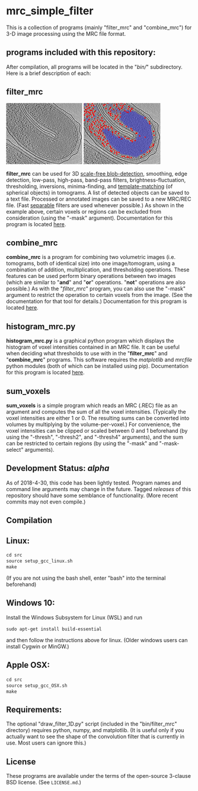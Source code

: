 mrc_simple_filter
===========

This is a collection of programs (mainly "filter_mrc" and "combine_mrc") for 3-D image processing using the MRC file format.

## programs included with this repository:

After compilation, all programs will be located in the "*bin/*" subdirectory.  Here is a brief description of each:


## filter_mrc
![example: a slice through a tomogram with a visible nucleoid](./doc/images/nucleoid_example_Hylemonella_gracilis.jpg)
![example: red: scale-free-blob-detection ("-blobr"), blue: fluctuation-filter ("-fluct")](./doc/images/nucleoid_example_Hylemonella_gracilis__red_blob_detection__blue_fluctuation_filter.jpg)

**filter_mrc** can be used for 3D
[scale-free blob-detection](https://en.wikipedia.org/wiki/Blob_detection), 
smoothing, edge detection, low-pass, high-pass, band-pass filters, brightness-fluctuation,
thresholding, inversions, minima-finding, and
[template-matching](https://en.wikipedia.org/wiki/Template_matching)
(of spherical objects) in tomograms.
A list of detected objects can be saved to a text file.
Processed or annotated images can be saved to a new MRC/REC file.
(Fast [separable](https://en.wikipedia.org/wiki/Separable_filter) filters are used whenever possible.)
As shown in the example above, certain voxels or regions can be excluded from consideration (using the "-mask" argument).
Documentation for this program is located
[here](./doc/doc_filter_mrc.md).


## combine_mrc
**combine_mrc** is a program for combining two volumetric images (i.e. tomograms, both of identical size) into one image/tomogram, using a combination of addition, multiplication, and thresholding operations.  These features can be used perform binary operations between two images (which are similar to "**and**" and "**or**" operations.  "**not**" operations are also possible.)  As with the "*filter_mrc*" program, you can also use the "-mask" argument to restrict the operation to certain voxels from the image.  (See the documentation for that tool for details.)
Documentation for this program is located
[here](./doc/doc_combine_mrc.md).


## histogram_mrc.py
**histogram_mrc.py** is a graphical python program which displays the
histogram of voxel intensities contained in an MRC file.
It can be useful when deciding what thresholds to use
with in the "**filter_mrc**" and "**combine_mrc**" programs.
This software requires the *matplotlib* and *mrcfile* python modules
(both of which can be installed using pip).
Documentation for this program is located
[here](./doc/doc_histogram_mrc.md).

## sum_voxels
**sum_voxels** is a simple program which
reads an MRC (.REC) file as an argument
and computes the sum of all the voxel intensities.
(Typically the voxel intensities are either 1 or 0.
 The resulting sums can be converted into volumes by
 multiplying by the volume-per-voxel.)
For convenience, the voxel intensities can be clipped or scaled
between 0 and 1 beforehand
(by using the "-thresh", "-thresh2", and "-thresh4" arguments),
and the sum can be restricted to certain regions
(by using the "-mask" and "-mask-select" arguments).


## Development Status: *alpha*
As of 2018-4-30, this code has been lightly tested.
Program names and command line
arguments may change in the future.
Tagged *releases* of this repository should have some semblance
of functionality.  (More recent commits may not even compile.)


## Compilation

## Linux:

    cd src
    source setup_gcc_linux.sh
    make

(If you are not using the bash shell, enter "bash" into the terminal beforehand)

## Windows 10:

Install the Windows Subsystem for Linux (WSL) and run

    sudo apt-get install build-essential

and then follow the instructions above for linux.
(Older windows users can install Cygwin or MinGW.)

## Apple OSX:

    cd src
    source setup_gcc_OSX.sh
    make

## Requirements:

The optional "draw_filter_1D.py" script
(included in the "bin/filter_mrc" directory)
requires python, numpy, and matplotlib.
(It is useful only if you actually want to see
 the shape of the convolution filter that is currently in use.
 Most users can ignore this.)


## License

These programs are available under the terms of the open-source 3-clause BSD
license.  (See `LICENSE.md`.)
